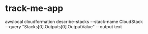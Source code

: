 # track-me-app

awslocal cloudformation describe-stacks --stack-name CloudStack \
 --query "Stacks[0].Outputs[0].OutputValue" --output text

